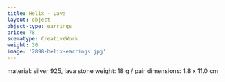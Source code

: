 ```yaml
---
title: Helix - Lava
layout: object
object-type: earrings
price: 78
scematype: CreativeWork
weight: 30
image: '2898-helix-earrings.jpg'
---
```

material: silver 925, lava stone
weight: 18 g / pair
dimensions: 1.8 x 11.0 cm
